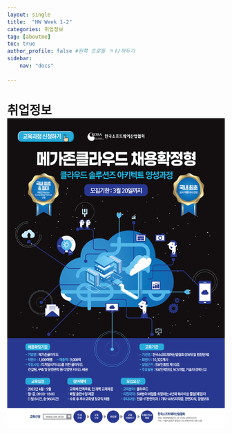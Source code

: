 ```yaml
---
layout: single
title:  "HW Week 1-2"
categories: 취업정보
tag: [aboutme]
toc: true
author_profile: false #왼쪽 프로필 ㅋㅕ/꺼두기
sidebar:
    nav: "docs"

---
```


# 취업정보![mega](/assets/images//mega.jpg)
